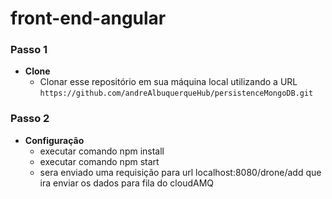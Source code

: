 # front-end-angular

### Passo 1
- **Clone**
  - Clonar esse repositório em sua máquina local utilizando a URL `https://github.com/andreAlbuquerqueHub/persistenceMongoDB.git`

### Passo 2
- **Configuração**
  - executar comando npm install
  - executar comando npm start
  - sera enviado uma requisição para url localhost:8080/drone/add que ira enviar os dados para fila do cloudAMQ
